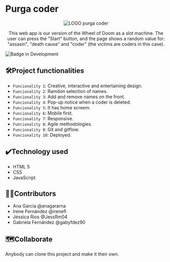 # Purga coder 
<div align="center">
  
![LOGO purga coder](https://user-images.githubusercontent.com/117688044/205134007-d7765721-b712-4d89-8edd-7491485fead1.png)

This web app is our version of the Wheel of Doom as a slot machine. 
The user can press the "Start" button, and the page shows a random value for: "assasin", "death cause" and "coder" (the victims are coders in this case).</div>

![Badge in Development](https://img.shields.io/badge/STATUS-IN%20DEVELOPMENT-green)

## 🛠️Project functionalities

- `Funcionality 1`: Creative, interactive and entertaining design. 
- `Funcionality 2`: Ramdon selection of names.   
- `Funcionality 3`: Add and remove names on the front. 
- `Funcionality 4`: Pop-up notice when a coder is deleted.
- `Funcionality 5`: It has home screem.
- `Funcionality 6`: Mobile first.
- `Funcionality 7`: Responsive.
- `Funcionality 8`: Agile methodologies.
- `Funcionality 9`: Git and gitflow.
- `Funcionality 10`: Deployed.

## ✔️Technology used
* HTML 5
* CSS 
* JavaScript

## 👩‍💻Contributors
* Ana García @anagararna
* Irene Fernández @irenefl
* Jéssica Rios @JessRm04
* Gabriela Fernández @gabyfdez90

## 🗺️Collaborate
Anybody can clone this project and make it their own. 

